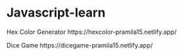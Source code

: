 <h1>Javascript-learn</h1>
<p>Hex Color Generator https://hexcolor-pramila15.netlify.app/</p>
<p>Dice Game https://dicegame-pramila15.netlify.app/</p>
